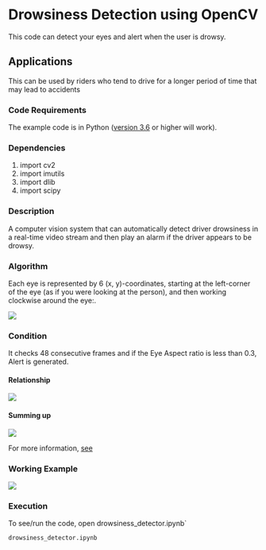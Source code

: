 # Drowsiness Detection using OpenCV 
This code can detect your eyes and alert when the user is drowsy.


## Applications
This can be used by riders who tend to drive for a longer period of time that may lead to accidents


### Code Requirements
The example code is in Python ([version 3.6](https://www.python.org/download/releases/3.6/) or higher will work). 

### Dependencies

1) import cv2
2) import imutils
3) import dlib
4) import scipy


### Description

A computer vision system that can automatically detect driver drowsiness in a real-time video stream and then play an alarm if the driver appears to be drowsy.

### Algorithm

Each eye is represented by 6 (x, y)-coordinates, starting at the left-corner of the eye (as if you were looking at the person), and then working clockwise around the eye:.

<img src="https://github.com/msalmankhaliq/Dowsiness-Detector/blob/master/eye1.jpg">

### Condition

It checks 48 consecutive frames and if the Eye Aspect ratio is less than 0.3, Alert is generated.

#### Relationship

<img src="https://github.com/msalmankhaliq/Dowsiness-Detector/blob/master/eye2.png">

#### Summing up

<img src="https://github.com/msalmankhaliq/Dowsiness-Detector/blob/master/eye3.jpg">


For more information, [see](https://www.pyimagesearch.com/2017/05/08/drowsiness-detection-opencv/)

### Working Example

<img src="https://github.com/msalmankhaliq/Dowsiness-Detector/blob/master/Sequence%2002.mp4">


### Execution
To see/run the code, open drowsiness_detector.ipynb`

```
drowsiness_detector.ipynb
```
